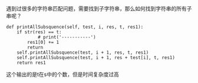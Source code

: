 遇到过很多的字符串匹配问题，需要找到子字符串，那么如何找到字符串的所有子串呢？

```
def printAllSubsquence(self, test, i, res, t, res1):
    if str(res) == t:
            # print('-----------')
        res1[0] += 1
        return
    self.printAllSubsquence(test, i + 1, res, t, res1)
    self.printAllSubsquence(test, i + 1, res + test[i], t, res1)
    return res1
```

这个输出的是t在s中的个数，但是时间复杂度过高
